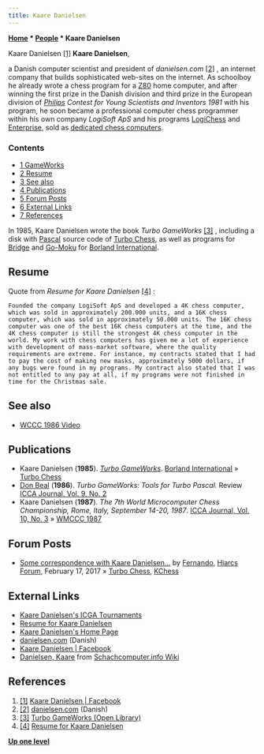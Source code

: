 ```yaml
---
title: Kaare Danielsen
---
```

**[Home](Home "Home") \* [People](People "People") \* Kaare Danielsen**



 [](http://www.facebook.com/people/Kaare-Danielsen/1008365652) Kaare Danielsen <a id="cite-note-1" href="#cite-ref-1">[1]</a> 
**Kaare Danielsen**,  

a Danish computer scientist and president of *danielsen.com* <a id="cite-note-2" href="#cite-ref-2">[2]</a> , an internet company that builds sophisticated web-sites on the internet. As schoolboy he already wrote a chess program for a [Z80](Z80 "Z80") home computer, and after winning the first prize in the Danish division and third prize in the European division of *[Philips](http://de.wikipedia.org/wiki/Philips) Contest for Young Scientists and Inventors 1981* with his program, he soon became a professional computer chess programmer within his own company *LogiSoft ApS* and his programs [LogiChess](LogiChess "LogiChess") and [Enterprise](Enterprise "Enterprise"), sold as [dedicated chess computers](Dedicated_Chess_Computers "Dedicated Chess Computers"). 



### Contents


* [1 GameWorks](#gameworks)
* [2 Resume](#resume)
* [3 See also](#see-also)
* [4 Publications](#publications)
* [5 Forum Posts](#forum-posts)
* [6 External Links](#external-links)
* [7 References](#references)






 [](http://openlibrary.org/b/OL2753290M/Turbo_GameWorks) 
In 1985, Kaare Danielsen wrote the book *Turbo GameWorks* <a id="cite-note-3" href="#cite-ref-3">[3]</a> , including a disk with [Pascal](Pascal "Pascal") source code of [Turbo Chess](Turbo_Chess "Turbo Chess"), as well as programs for [Bridge](index.php?title=Bridge&action=edit&redlink=1 "Bridge (page does not exist)") and [Go-Moku](index.php?title=Gomoku&action=edit&redlink=1 "Gomoku (page does not exist)") for [Borland International](https://en.wikipedia.org/wiki/Borland).



## Resume


Quote from *Resume for Kaare Danielsen* <a id="cite-note-4" href="#cite-ref-4">[4]</a> :




```
Founded the company LogiSoft ApS and developed a 4K chess computer, which was sold in approximately 200.000 units, and a 16K chess computer, which was sold in approximately 50.000 units. The 16K chess computer was one of the best 16K chess computers at the time, and the 4K chess computer is still the strongest 4K chess computer in the world. My work with chess computers has given me a lot of experience with development of mass-market software, where the quality requirements are extreme. For instance, my contracts stated that I had to pay the cost of making new masks, approximately 5000 dollars, if any bugs were found in my programs. My contract also stated that I was not entitled to any pay at all, if my programs were not finished in time for the Christmas sale. 

```

## See also


* [WCCC 1986 Video](WCCC_1986#Video "WCCC 1986")


## Publications


* Kaare Danielsen (**1985**). *[Turbo GameWorks](http://openlibrary.org/b/OL2753290M/Turbo_GameWorks)*. [Borland International](https://en.wikipedia.org/wiki/Borland) » [Turbo Chess](Turbo_Chess "Turbo Chess")
* [Don Beal](Don_Beal "Don Beal") (**1986**). *Turbo GameWorks: Tools for Turbo Pascal*. Review [ICCA Journal, Vol. 9, No. 2](ICGA_Journal#9_2 "ICGA Journal")
* Kaare Danielsen (**1987**). *The 7th World Microcomputer Chess Championship, Rome, Italy, September 14-20, 1987*. [ICCA Journal, Vol. 10, No. 3](ICGA_Journal#10_3 "ICGA Journal") » [WMCCC 1987](WMCCC_1987 "WMCCC 1987")


## Forum Posts


* [Some correspondence with Kaare Danielsen...](http://www.hiarcs.net/forums/viewtopic.php?t=8270) by [Fernando](Fernando_Villegas "Fernando Villegas"), [Hiarcs Forum](Computer_Chess_Forums "Computer Chess Forums"), February 17, 2017 » [Turbo Chess](Turbo_Chess "Turbo Chess"), [KChess](KChess "KChess")


## External Links


* [Kaare Danielsen's ICGA Tournaments](https://www.game-ai-forum.org/icga-tournaments/person.php?id=418)
* [Resume for Kaare Danielsen](http://www.danielsen.com/resume.shtml)
* [Kaare Danielsen's Home Page](http://www.danielsen.com/kaare.shtml)
* [danielsen.com](http://www.danielsen.com/logisoft.shtml) (Danish)
* [Kaare Danielsen | Facebook](http://www.facebook.com/people/Kaare-Danielsen/1008365652)
* [Danielsen, Kaare](http://www.schach-computer.info/wiki/index.php/Danielsen,_Kaare) from [Schachcomputer.info Wiki](http://www.schach-computer.info/wiki/index.php/Hauptseite_En)


## References


1. <a id="cite-ref-1" href="#cite-note-1">[1]</a> [Kaare Danielsen | Facebook](http://www.facebook.com/people/Kaare-Danielsen/1008365652)
2. <a id="cite-ref-2" href="#cite-note-2">[2]</a> [danielsen.com](http://www.danielsen.com/logisoft.shtml) (Danish)
3. <a id="cite-ref-3" href="#cite-note-3">[3]</a> [Turbo GameWorks (Open Library)](http://openlibrary.org/b/OL2753290M/Turbo_GameWorks)
4. <a id="cite-ref-4" href="#cite-note-4">[4]</a> [Resume for Kaare Danielsen](http://www.danielsen.com/resume.shtml)

**[Up one level](People "People")**







 
